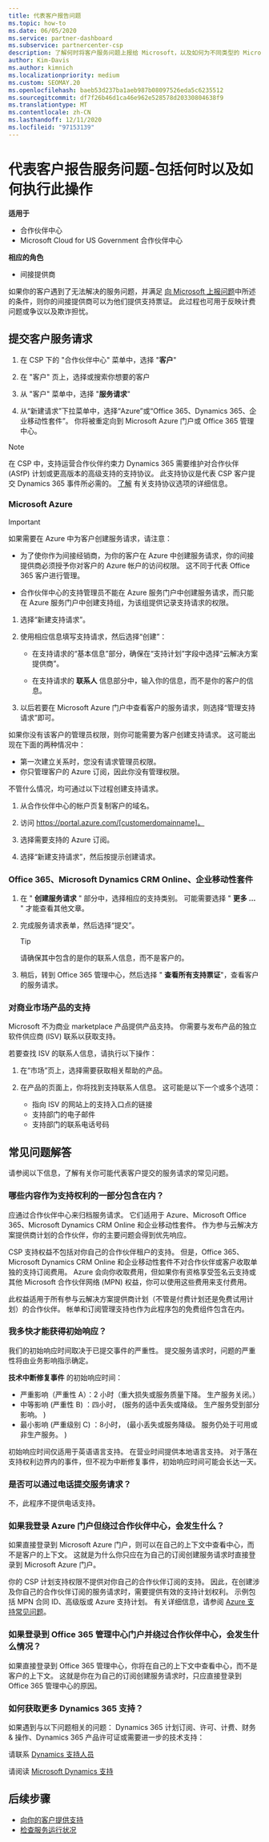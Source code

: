 ```yaml
---
title: 代表客户报告问题
ms.topic: how-to
ms.date: 06/05/2020
ms.service: partner-dashboard
ms.subservice: partnercenter-csp
description: 了解何时将客户服务问题上报给 Microsoft，以及如何为不同类型的 Microsoft 服务提交支持票证。
author: Kim-Davis
ms.author: kimnich
ms.localizationpriority: medium
ms.custom: SEOMAY.20
ms.openlocfilehash: baeb53d237ba1aeb987b08097526eda5c6235512
ms.sourcegitcommit: df7f26b46d1ca46e962e528578d20330804638f9
ms.translationtype: MT
ms.contentlocale: zh-CN
ms.lasthandoff: 12/11/2020
ms.locfileid: "97153139"
---
```

# <a name="report-a-service-problem-on-behalf-of-a-customer---including-when-and-how-to-do-so"></a>代表客户报告服务问题-包括何时以及如何执行此操作

**适用于**

- 合作伙伴中心
- Microsoft Cloud for US Government 合作伙伴中心

**相应的角色**

- 间接提供商

如果你的客户遇到了无法解决的服务问题，并满足 [向 Microsoft 上报问题](escalate-problems-to-microsoft.md)中所述的条件，则你的间接提供商可以为他们提供支持票证。 此过程也可用于反映计费问题或争议以及欺诈担忧。

## <a name="submit-a-service-request-for-a-customer"></a>提交客户服务请求

1. 在 CSP 下的 "合作伙伴中心" 菜单中，选择 "**客户**"

2. 在 "客户" 页上，选择或搜索你想要的客户
    
3. 从 "客户" 菜单中，选择 "**服务请求**"

4. 从“新建请求”下拉菜单中，选择“Azure”或“Office 365、Dynamics 365、企业移动性套件”。 你将被重定向到 Microsoft Azure 门户或 Office 365 管理中心。

>[!NOTE]
>在 CSP 中，支持运营合作伙伴约束力 Dynamics 365 需要维护对合作伙伴 (ASfP) 计划或更高版本的高级支持的支持协议。 此支持协议是代表 CSP 客户提交 Dynamics 365 事件所必需的。 [了解](https://partner.microsoft.com/support/partnersupport) 有关支持协议选项的详细信息。

### <a name="microsoft-azure"></a>Microsoft Azure

> [!IMPORTANT]
> 如果需要在 Azure 中为客户创建服务请求，请注意：
>
>- 为了使你作为间接经销商，为你的客户在 Azure 中创建服务请求，你的间接提供商必须授予你对客户的 Azure 帐户的访问权限。 这不同于代表 Office 365 客户进行管理。
>
>- 合作伙伴中心的支持管理员不能在 Azure 服务门户中创建服务请求，而只能在 Azure 服务门户中创建支持组，为该组提供记录支持请求的权限。

1. 选择“新建支持请求”。

2. 使用相应信息填写支持请求，然后选择“创建”：

   - 在支持请求的“基本信息”部分，确保在“支持计划”字段中选择“云解决方案提供商”。

   - 在支持请求的 **联系人** 信息部分中，输入你的信息，而不是你的客户的信息。

3. 以后若要在 Microsoft Azure 门户中查看客户的服务请求，则选择“管理支持请求”即可。

如果你没有该客户的管理员权限，则你可能需要为客户创建支持请求。 这可能出现在下面的两种情况中：

- 第一次建立关系时，您没有请求管理员权限。
- 你只管理客户的 Azure 订阅，因此你没有管理权限。
 
不管什么情况，均可通过以下过程创建支持请求。 

1. 从合作伙伴中心的帐户页复制客户的域名。

2. 访问 https://portal.azure.com/[customerdomainname]。 

3. 选择需要支持的 Azure 订阅。

4. 选择“新建支持请求”，然后按提示创建请求。 

 
### <a name="office-365-microsoft-dynamics-crm-online-enterprise-mobility-suite"></a>Office 365、Microsoft Dynamics CRM Online、企业移动性套件

1. 在 " **创建服务请求** " 部分中，选择相应的支持类别。 可能需要选择 " **更多 ...** " 才能查看其他文章。

2. 完成服务请求表单，然后选择“提交”。

   > [!TIP]
   > 请确保其中包含的是你的联系人信息，而不是客户的。

3. 稍后，转到 Office 365 管理中心，然后选择 " **查看所有支持票证**"，查看客户的服务请求。

### <a name="support-for-commercial-marketplace-products"></a>对商业市场产品的支持

Microsoft 不为商业 marketplace 产品提供产品支持。 你需要与发布产品的独立软件供应商 (ISV) 联系以获取支持。

若要查找 ISV 的联系人信息，请执行以下操作：

1.  在“市场”页上，选择需要获取相关帮助的产品。

2.  在产品的页面上，你将找到支持联系人信息。 这可能是以下一个或多个选项：

    - 指向 ISV 的网站上的支持入口点的链接
    - 支持部门的电子邮件
    - 支持部门的联系电话号码

## <a name="faq"></a>常见问题解答

请参阅以下信息，了解有关你可能代表客户提交的服务请求的常见问题。 

### <a name="what-is-included-as-part-of-the-support-entitlement"></a>哪些内容作为支持权利的一部分包含在内？

应通过合作伙伴中心来归档服务请求。 它们适用于 Azure、Microsoft Office 365、Microsoft Dynamics CRM Online 和企业移动性套件。 作为参与云解决方案提供商计划的合作伙伴，你的主要问题会得到优先响应。

CSP 支持权益不包括对你自己的合作伙伴租户的支持。 但是，Office 365、Microsoft Dynamics CRM Online 和企业移动性套件不对合作伙伴或客户收取单独的支持订阅费用。 Azure 会向你收取费用，但如果你有资格享受签名云支持或其他 Microsoft 合作伙伴网络 (MPN) 权益，你可以使用这些费用来支付费用。

此权益适用于所有参与云解决方案提供商计划（不管是付费计划还是免费试用计划）的合作伙伴。 帐单和订阅管理支持也作为此程序包的免费组件包含在内。

### <a name="how-quickly-will-i-get-an-initial-response"></a>我多快才能获得初始响应？

我们的初始响应时间取决于已提交事件的严重性。 提交服务请求时，问题的严重性将由业务影响指示确定。

**技术中断修复事件** 的初始响应时间：

- 严重影响（严重性 A）：2 小时（重大损失或服务质量下降。 生产服务关闭。）
- 中等影响 (严重性 B) ：四小时， (服务的适中丢失或降级。 生产服务受到部分影响。 ) 
- 最小影响 (严重级别 C) ：8小时， (最小丢失或服务降级。 服务仍处于可用或非生产服务。 ) 

初始响应时间仅适用于英语语言支持。 在营业时间提供本地语言支持。
对于落在支持权利边界内的事件，但不视为中断修复事件，初始响应时间可能会长达一天。

### <a name="can-i-submit-a-service-request-by-phone"></a>是否可以通过电话提交服务请求？

不，此程序不提供电话支持。

### <a name="what-happens-if-i-sign-into-the-azure-portal-and-bypass-partner-center"></a>如果我登录 Azure 门户但绕过合作伙伴中心，会发生什么？

如果直接登录到 Microsoft Azure 门户，则可以在自己的上下文中查看中心，而不是客户的上下文。 这就是为什么你只应在为自己的订阅创建服务请求时直接登录到 Microsoft Azure 门户。

你的 CSP 计划支持权限不提供对你自己的合作伙伴订阅的支持。 因此，在创建涉及你自己的合作伙伴订阅的服务请求时，需要提供有效的支持计划权利。 示例包括 MPN 合同 ID、高级版或 Azure 支持计划。 有关详细信息，请参阅 [Azure 支持常见问题](https://go.microsoft.com/fwlink/?LinkId=717532)。

### <a name="what-happens-if-i-sign-into-the-office-365-admin-center-portal-and-bypass-partner-center"></a>如果登录到 Office 365 管理中心门户并绕过合作伙伴中心，会发生什么情况？

如果直接登录到 Office 365 管理中心，你将在自己的上下文中查看中心，而不是客户的上下文。 这就是你在为自己的订阅创建服务请求时，只应直接登录到 Office 365 管理中心的原因。

### <a name="how-do-i-get-additional-dynamics-365-support"></a>如何获取更多 Dynamics 365 支持？

如果遇到与以下问题相关的问题： Dynamics 365 计划订阅、许可、计费、财务 & 操作、Dynamics 365 产品许可证或需要进一步的技术支持：
 
请联系 [Dynamics 支持人员](/dynamics365/customer-engagement/admin/contact-technical-support)

请阅读 [Microsoft Dynamics 支持](https://support.microsoft.com/help/4052881/faq-microsoft-dynamics-365-for-unified-operations-iur)

## <a name="next-steps"></a>后续步骤

- [向你的客户提供支持](customer-support.md)
- [检查服务运行状况](check-service-health.md)
